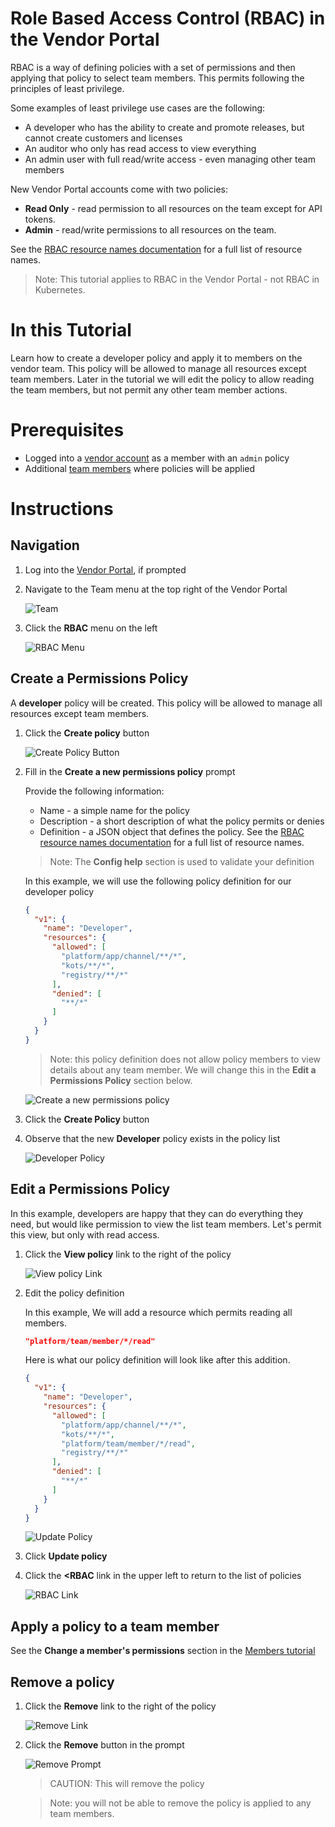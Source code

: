 # Role Based Access Control (RBAC) in the Vendor Portal
RBAC is a way of defining policies with a set of permissions and then applying that policy to select team members. This permits following the principles of least privilege.

Some examples of least privilege use cases are the following:
* A developer who has the ability to create and promote releases, but cannot create customers and licenses
* An auditor who only has read access to view everything
* An admin user with full read/write access - even managing other team members

New Vendor Portal accounts come with two policies:
* **Read Only** - read permission to all resources on the team except for API tokens.
* **Admin** - read/write permissions to all resources on the team.

See the [RBAC resource names documentation](https://help.replicated.com/docs/vendor-rbac/resource-names/) for a full list of resource names.

>Note: This tutorial applies to RBAC in the Vendor Portal - not RBAC in Kubernetes.

# In this Tutorial

Learn how to create a developer policy and apply it to members on the vendor team. This policy will be allowed to manage all resources except team members. Later in the tutorial we will edit the policy to allow reading the team members, but not permit any other team member actions.

# Prerequisites

* Logged into a [vendor account](todo) as a member with an `admin` policy
* Additional [team members](members.md) where policies will be applied

# Instructions

## Navigation


1. Log into the [Vendor Portal](https://vendor.replicated.com), if prompted

1. Navigate to the Team menu at the top right of the Vendor Portal

    ![Team](img/team-top-menu-button.png)

1. Click the **RBAC** menu on the left

    ![RBAC Menu](img/rbac/rbac-menu.png)

## Create a Permissions Policy

A **developer** policy will be created. This policy will be allowed to manage all resources except team members.

1. Click the **Create policy** button

    ![Create Policy Button](img/rbac/create-policy-button.png)

1. Fill in the **Create a new permissions policy** prompt

    Provide the following information:
    * Name - a simple name for the policy
    * Description - a short description of what the policy permits or denies
    * Definition - a JSON object that defines the policy. See the [RBAC resource names documentation](https://help.replicated.com/docs/vendor-rbac/resource-names/) for a full list of resource names.

    > Note: The **Config help** section is used to validate your definition

    In this example, we will use the following policy definition for our developer policy

    ```json
    {
      "v1": {
        "name": "Developer",
        "resources": {
          "allowed": [
            "platform/app/channel/**/*",
            "kots/**/*",
            "registry/**/*"
          ],
          "denied": [
            "**/*"
          ]
        }
      }
    }
    ```

    > Note: this policy definition does not allow policy members to view details about any team member. We will change this in the **Edit a Permissions Policy** section below.

    ![Create a new permissions policy](img/rbac/create-a-new-permissions-policy-prompt.png)

1. Click the **Create Policy** button

1. Observe that the new **Developer** policy exists in the policy list

    ![Developer Policy](img/rbac/developer-policy-list.png)

## Edit a Permissions Policy

In this example, developers are happy that they can do everything they need, but would like permission to view the list team members. Let's permit this view, but only with read access.

1. Click the **View policy** link to the right of the policy

    ![View policy Link](img/rbac/view-policy-link.png)

1. Edit the policy definition

    In this example, We will add a resource which permits reading all members.

    ```json
    "platform/team/member/*/read"
    ```

    Here is what our policy definition will look like after this addition.

    ```json
    {
      "v1": {
        "name": "Developer",
        "resources": {
          "allowed": [
            "platform/app/channel/**/*",
            "kots/**/*",
            "platform/team/member/*/read",
            "registry/**/*"
          ],
          "denied": [
            "**/*"
          ]
        }
      }
    }
    ```

    ![Update Policy](img/rbac/update-policy.png)

1. Click **Update policy**

1. Click the **<RBAC** link in the upper left to return to the list of policies

    ![RBAC Link](img/rbac/rbac-link.png)

## Apply a policy to a team member

See the **Change a member's permissions** section in the [Members tutorial](members.md)

## Remove a policy

1. Click the **Remove** link to the right of the policy

    ![Remove Link](img/rbac/remove-policy-link.png)

1. Click the **Remove** button in the prompt

    ![Remove Prompt](img/rbac/remove-policy-prompt.png)

    > CAUTION: This will remove the policy

    > Note: you will not be able to remove the policy is applied to any team members.
